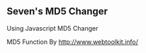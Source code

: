 Seven's MD5 Changer
-----------------------

Using Javascript MD5 Changer

MD5 Function By
http://www.webtoolkit.info/
